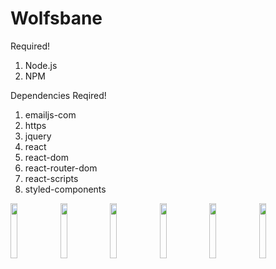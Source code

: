 # Wolfsbane
Required!
1. Node.js
2. NPM

Dependencies Reqired!
1. emailjs-com
2. https
3. jquery
4. react
5. react-dom
6. react-router-dom
7. react-scripts
8. styled-components

<img src="https://user-images.githubusercontent.com/53792139/98913478-6d07aa00-24ed-11eb-9097-b972069032de.png" width="15%"></img> <img src="https://user-images.githubusercontent.com/53792139/98913429-5eb98e00-24ed-11eb-8a21-3ae75620ad7a.png" width="15%"></img> <img src="https://user-images.githubusercontent.com/53792139/98913262-244ff100-24ed-11eb-9b65-f5f6997645d0.png" width="15%"></img> <img src="https://user-images.githubusercontent.com/53792139/98913297-2f0a8600-24ed-11eb-9607-740c342909b9.png" width="15%"></img> <img src="https://user-images.githubusercontent.com/53792139/98913384-4fd2db80-24ed-11eb-93c4-f139e3ea8c5c.png" width="15%"></img> <img src="https://user-images.githubusercontent.com/53792139/98914323-88bf8000-24ee-11eb-85d9-7d72a03e5883.png" width="15%"></img> 
